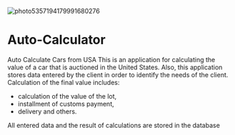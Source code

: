 ![photo5357194179991680276](https://user-images.githubusercontent.com/63095184/174249196-7e20e2f3-c104-4b80-99e1-10f3daf2ba9c.jpg)
# Auto-Calculator
Auto Calculate Cars from USA
This is an application for calculating the value of a car that is auctioned in the United States.
Also, this application stores data entered by the client in order to identify the needs of the client.
Calculation of the final value includes:
- calculation of the value of the lot,
- installment of customs payment,
- delivery and others.

All entered data and the result of calculations are stored in the database

